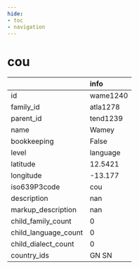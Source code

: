 ```yaml
---
hide:
- toc
- navigation
---
```

# cou
|                      | info     |
|:---------------------|:---------|
| id                   | wame1240 |
| family_id            | atla1278 |
| parent_id            | tend1239 |
| name                 | Wamey    |
| bookkeeping          | False    |
| level                | language |
| latitude             | 12.5421  |
| longitude            | -13.177  |
| iso639P3code         | cou      |
| description          | nan      |
| markup_description   | nan      |
| child_family_count   | 0        |
| child_language_count | 0        |
| child_dialect_count  | 0        |
| country_ids          | GN SN    |